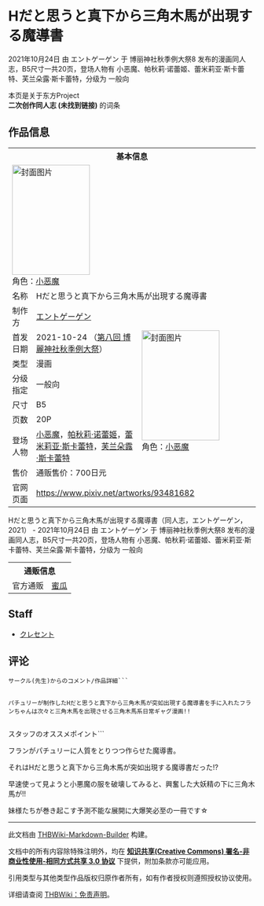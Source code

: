 # Hだと思うと真下から三角木馬が出現する魔導書

<!-- source html: G:\repos\THBWiki-Markdown-Builder\THBWikiMarkdown\Temp\main\9\93\ns0%3AH%E3%81%A0%E3%81%A8%E6%80%9D%E3%81%86%E3%81%A8%E7%9C%9F%E4%B8%8B%E3%81%8B%E3%82%89%E4%B8%89%E8%A7%92%E6%9C%A8%E9%A6%AC%E3%81%8C%E5%87%BA%E7%8F%BE%E3%81%99%E3%82%8B%E9%AD%94%E5%B0%8E%E6%9B%B8.html -->

2021年10月24日 由 エントゲーゲン 于 博丽神社秋季例大祭8 发布的漫画同人志，B5尺寸一共20页，登场人物有 小恶魔、帕秋莉·诺蕾姬、蕾米莉亚·斯卡蕾特、芙兰朵露·斯卡蕾特，分级为 一般向

本页是关于东方Project  
 **二次创作同人志 (未找到链接)** 的词条
## 作品信息

<table><tbody><tr><th colspan="3">基本信息</th></tr><tr><td class="cover-artwork-mobile" colspan="2"><a href="./文件-Hだと思うと真下から三角木馬が出現する魔導書封面.jpg.md" class="image" title="封面图片"><img alt="封面图片" src="https://upload.thwiki.cc/thumb/3/3f/H%E3%81%A0%E3%81%A8%E6%80%9D%E3%81%86%E3%81%A8%E7%9C%9F%E4%B8%8B%E3%81%8B%E3%82%89%E4%B8%89%E8%A7%92%E6%9C%A8%E9%A6%AC%E3%81%8C%E5%87%BA%E7%8F%BE%E3%81%99%E3%82%8B%E9%AD%94%E5%B0%8E%E6%9B%B8%E5%B0%81%E9%9D%A2.jpg/158px-H%E3%81%A0%E3%81%A8%E6%80%9D%E3%81%86%E3%81%A8%E7%9C%9F%E4%B8%8B%E3%81%8B%E3%82%89%E4%B8%89%E8%A7%92%E6%9C%A8%E9%A6%AC%E3%81%8C%E5%87%BA%E7%8F%BE%E3%81%99%E3%82%8B%E9%AD%94%E5%B0%8E%E6%9B%B8%E5%B0%81%E9%9D%A2.jpg" decoding="async" loading="lazy" width="158" height="224" srcset="https://upload.thwiki.cc/thumb/3/3f/H%E3%81%A0%E3%81%A8%E6%80%9D%E3%81%86%E3%81%A8%E7%9C%9F%E4%B8%8B%E3%81%8B%E3%82%89%E4%B8%89%E8%A7%92%E6%9C%A8%E9%A6%AC%E3%81%8C%E5%87%BA%E7%8F%BE%E3%81%99%E3%82%8B%E9%AD%94%E5%B0%8E%E6%9B%B8%E5%B0%81%E9%9D%A2.jpg/237px-H%E3%81%A0%E3%81%A8%E6%80%9D%E3%81%86%E3%81%A8%E7%9C%9F%E4%B8%8B%E3%81%8B%E3%82%89%E4%B8%89%E8%A7%92%E6%9C%A8%E9%A6%AC%E3%81%8C%E5%87%BA%E7%8F%BE%E3%81%99%E3%82%8B%E9%AD%94%E5%B0%8E%E6%9B%B8%E5%B0%81%E9%9D%A2.jpg 1.5x, https://upload.thwiki.cc/thumb/3/3f/H%E3%81%A0%E3%81%A8%E6%80%9D%E3%81%86%E3%81%A8%E7%9C%9F%E4%B8%8B%E3%81%8B%E3%82%89%E4%B8%89%E8%A7%92%E6%9C%A8%E9%A6%AC%E3%81%8C%E5%87%BA%E7%8F%BE%E3%81%99%E3%82%8B%E9%AD%94%E5%B0%8E%E6%9B%B8%E5%B0%81%E9%9D%A2.jpg/315px-H%E3%81%A0%E3%81%A8%E6%80%9D%E3%81%86%E3%81%A8%E7%9C%9F%E4%B8%8B%E3%81%8B%E3%82%89%E4%B8%89%E8%A7%92%E6%9C%A8%E9%A6%AC%E3%81%8C%E5%87%BA%E7%8F%BE%E3%81%99%E3%82%8B%E9%AD%94%E5%B0%8E%E6%9B%B8%E5%B0%81%E9%9D%A2.jpg 2x" data-file-width="634" data-file-height="900"></a><div class="cover-char">角色：<a href="./小恶魔.md" title="小恶魔">小恶魔</a></div></td>
</tr><tr><td class="label">名称</td><td colspan="2"> Hだと思うと真下から三角木馬が出現する魔導書 </td></tr><tr><td class="label">制作方</td><td><a href="./エントゲーゲン.md" title="エントゲーゲン">エントゲーゲン</a></td><td class="cover-artwork" rowspan="8" style="min-width:224px;"><a href="./文件-Hだと思うと真下から三角木馬が出現する魔導書封面.jpg.md" class="image" title="封面图片"><img alt="封面图片" src="https://upload.thwiki.cc/thumb/3/3f/H%E3%81%A0%E3%81%A8%E6%80%9D%E3%81%86%E3%81%A8%E7%9C%9F%E4%B8%8B%E3%81%8B%E3%82%89%E4%B8%89%E8%A7%92%E6%9C%A8%E9%A6%AC%E3%81%8C%E5%87%BA%E7%8F%BE%E3%81%99%E3%82%8B%E9%AD%94%E5%B0%8E%E6%9B%B8%E5%B0%81%E9%9D%A2.jpg/158px-H%E3%81%A0%E3%81%A8%E6%80%9D%E3%81%86%E3%81%A8%E7%9C%9F%E4%B8%8B%E3%81%8B%E3%82%89%E4%B8%89%E8%A7%92%E6%9C%A8%E9%A6%AC%E3%81%8C%E5%87%BA%E7%8F%BE%E3%81%99%E3%82%8B%E9%AD%94%E5%B0%8E%E6%9B%B8%E5%B0%81%E9%9D%A2.jpg" decoding="async" loading="lazy" width="158" height="224" srcset="https://upload.thwiki.cc/thumb/3/3f/H%E3%81%A0%E3%81%A8%E6%80%9D%E3%81%86%E3%81%A8%E7%9C%9F%E4%B8%8B%E3%81%8B%E3%82%89%E4%B8%89%E8%A7%92%E6%9C%A8%E9%A6%AC%E3%81%8C%E5%87%BA%E7%8F%BE%E3%81%99%E3%82%8B%E9%AD%94%E5%B0%8E%E6%9B%B8%E5%B0%81%E9%9D%A2.jpg/237px-H%E3%81%A0%E3%81%A8%E6%80%9D%E3%81%86%E3%81%A8%E7%9C%9F%E4%B8%8B%E3%81%8B%E3%82%89%E4%B8%89%E8%A7%92%E6%9C%A8%E9%A6%AC%E3%81%8C%E5%87%BA%E7%8F%BE%E3%81%99%E3%82%8B%E9%AD%94%E5%B0%8E%E6%9B%B8%E5%B0%81%E9%9D%A2.jpg 1.5x, https://upload.thwiki.cc/thumb/3/3f/H%E3%81%A0%E3%81%A8%E6%80%9D%E3%81%86%E3%81%A8%E7%9C%9F%E4%B8%8B%E3%81%8B%E3%82%89%E4%B8%89%E8%A7%92%E6%9C%A8%E9%A6%AC%E3%81%8C%E5%87%BA%E7%8F%BE%E3%81%99%E3%82%8B%E9%AD%94%E5%B0%8E%E6%9B%B8%E5%B0%81%E9%9D%A2.jpg/315px-H%E3%81%A0%E3%81%A8%E6%80%9D%E3%81%86%E3%81%A8%E7%9C%9F%E4%B8%8B%E3%81%8B%E3%82%89%E4%B8%89%E8%A7%92%E6%9C%A8%E9%A6%AC%E3%81%8C%E5%87%BA%E7%8F%BE%E3%81%99%E3%82%8B%E9%AD%94%E5%B0%8E%E6%9B%B8%E5%B0%81%E9%9D%A2.jpg 2x" data-file-width="634" data-file-height="900"></a><div class="cover-char">角色：<a href="./小恶魔.md" title="小恶魔">小恶魔</a></div></td>
</tr><tr><td class="label">首发日期</td><td>2021-10-24&#160;（<a href="/展会作品列表?e=%E5%8D%9A%E4%B8%BD%E7%A5%9E%E7%A4%BE%E7%A7%8B%E5%AD%A3%E4%BE%8B%E5%A4%A7%E7%A5%AD%238">第八回 博麗神社秋季例大祭</a>）</td></tr><tr><td class="label">类型</td><td>漫画</td></tr><tr><td class="label">分级指定</td><td>一般向</td></tr><tr><td class="label">尺寸</td><td>B5</td></tr><tr><td class="label">页数</td><td>20P</td></tr><tr><td class="label">登场人物</td><td><a href="./小恶魔.md" title="小恶魔">小恶魔</a>，<a href="./帕秋莉·诺蕾姬.md" title="帕秋莉·诺蕾姬">帕秋莉·诺蕾姬</a>，<a href="./蕾米莉亚·斯卡蕾特.md" title="蕾米莉亚·斯卡蕾特">蕾米莉亚·斯卡蕾特</a>，<a href="./芙兰朵露·斯卡蕾特.md" title="芙兰朵露·斯卡蕾特">芙兰朵露·斯卡蕾特</a></td></tr><tr><td class="label">售价</td><td>通贩售价：700日元</td></tr>
<tr><td class="label">官网页面</td><td colspan="2"><a rel="nofollow" class="external free" href="https://www.pixiv.net/artworks/93481682">https://www.pixiv.net/artworks/93481682</a></td></tr></tbody></table>

Hだと思うと真下から三角木馬が出現する魔導書（同人志，エントゲーゲン，2021） - 2021年10月24日 由 エントゲーゲン 于 博丽神社秋季例大祭8 发布的漫画同人志，B5尺寸一共20页，登场人物有 小恶魔、帕秋莉·诺蕾姬、蕾米莉亚·斯卡蕾特、芙兰朵露·斯卡蕾特，分级为 一般向

<table><tbody><tr><th colspan="3">通贩信息</th></tr><tr><td class="label">官方通贩</td><td colspan="2"><a rel="nofollow" class="external text" href="https://www.melonbooks.co.jp/detail/detail.php?product_id=1121164">蜜瓜</a></td></tr></tbody></table>


## Staff
- [クレセント](./クレセント（视频）.md)

## 评论
```
サークル(先生)からのコメント/作品詳細```

  
パチュリーが制作したHだと思うと真下から三角木馬が突如出現する魔導書を手に入れたフランちゃんは次々と三角木馬を出現させる三角木馬系日常ギャグ漫画!!
  

```
スタッフのオススメポイント```


  
フランがパチュリーに人質をとりつつ作らせた魔導書。  

それはHだと思うと真下から三角木馬が突如出現する魔導書だった!?  

早速使って見ようと小悪魔の服を破壊してみると、興奮した大妖精の下に三角木馬が!!  

妹様たちが巻き起こす予測不能な展開に大爆笑必至の一冊です☆
  


  
  

  





---

此文档由 [THBWiki-Markdown-Builder](https://github.com/Delsin-Yu/THBWiki-Markdown-Builder) 构建。

文档中的所有内容除特殊注明外，均在 [**知识共享(Creative Commons) 署名-非商业性使用-相同方式共享 3.0 协议**](https://creativecommons.org/licenses/by-sa/3.0/deed.zh-hans) 下提供，附加条款亦可能应用。

引用类型与其他类型作品版权归原作者所有，如有作者授权则遵照授权协议使用。

详细请查阅 [THBWiki：免责声明](https://thbwiki.cc/THBWiki:%E5%85%8D%E8%B4%A3%E5%A3%B0%E6%98%8E)。


